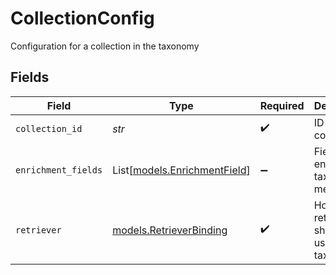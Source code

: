 # CollectionConfig

Configuration for a collection in the taxonomy


## Fields

| Field                                                        | Type                                                         | Required                                                     | Description                                                  |
| ------------------------------------------------------------ | ------------------------------------------------------------ | ------------------------------------------------------------ | ------------------------------------------------------------ |
| `collection_id`                                              | *str*                                                        | :heavy_check_mark:                                           | ID of the collection                                         |
| `enrichment_fields`                                          | List[[models.EnrichmentField](../models/enrichmentfield.md)] | :heavy_minus_sign:                                           | Fields to enrich with taxonomy metadata                      |
| `retriever`                                                  | [models.RetrieverBinding](../models/retrieverbinding.md)     | :heavy_check_mark:                                           | How a retriever should be used in a taxonomy                 |